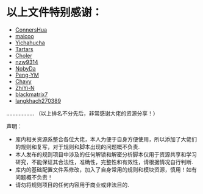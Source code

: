 # 以上文件特别感谢：

* [ConnersHua](https://github.com/DivineEngine/Profiles/tree/master)
* [maicoo](https://github.com/blankmagic/surge)
* [Yichahucha](https://github.com/yichahucha/surge/tree/master)
* [Tartars](https://github.com/Tartarus2014/For-own-use) 
* [Choler](https://github.com/Choler/Surge)
* [nzw9314](https://github.com/nzw9314)
* [NobyDa](https://github.com/NobyDa)
* [Peng-YM](https://github.com/Peng-YM)
* [Chavy](https://github.com/chavyleung)
* [ZhiYi-N](https://github.com/ZhiYi-N)
* [blackmatrix7](https://github.com/blackmatrix7)
* [langkhach270389](https://github.com/langkhach270389)

………………
（以上排名不分先后，非常感谢大佬的资源分享！）

声明：
* 库内相关资源系整合各位大佬，本人为便于自身方便使用，所以添加了大佬们的规则和复写，对于规则和脚本出现的问题概不负责.
* 本人发布的规则项目中涉及的任何解锁和解密分析脚本仅用于资源共享和学习研究，不能保证其合法性，准确性，完整性和有效性，请根据情况自行判断.
* 库内的基础配置文件系修改，加入了自身常用的规则和模块资源，慎用！如有问题概不负责！
* 请勿将规则项目的任何内容用于商业或非法目的.
